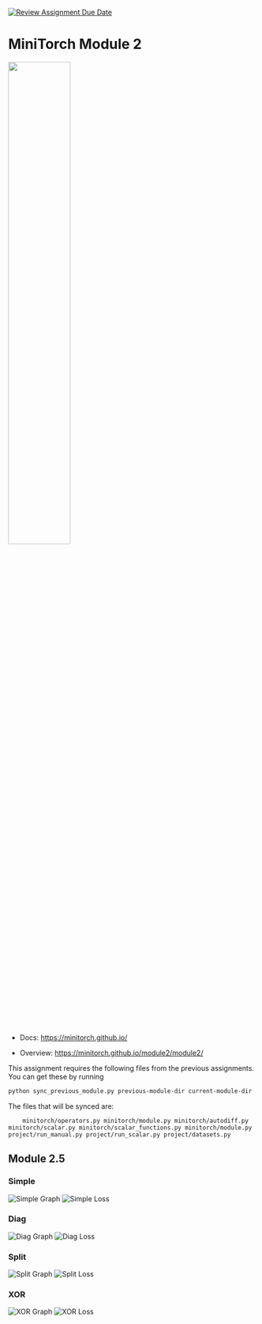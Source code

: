 [![Review Assignment Due Date](https://classroom.github.com/assets/deadline-readme-button-22041afd0340ce965d47ae6ef1cefeee28c7c493a6346c4f15d667ab976d596c.svg)](https://classroom.github.com/a/YFgwt0yY)
# MiniTorch Module 2

<img src="https://minitorch.github.io/minitorch.svg" width="50%">


* Docs: https://minitorch.github.io/

* Overview: https://minitorch.github.io/module2/module2/

This assignment requires the following files from the previous assignments. You can get these by running

```bash
python sync_previous_module.py previous-module-dir current-module-dir
```

The files that will be synced are:

        minitorch/operators.py minitorch/module.py minitorch/autodiff.py minitorch/scalar.py minitorch/scalar_functions.py minitorch/module.py project/run_manual.py project/run_scalar.py project/datasets.py

## Module 2.5

### Simple

![Simple Graph](img/simple-graph.png)
![Simple Loss](img/simple-loss.png)

### Diag

![Diag Graph](img/diag-graph.png)
![Diag Loss](img/diag-loss.png)

### Split

![Split Graph](img/split-graph.png)
![Split Loss](img/split-loss.png)

### XOR

![XOR Graph](img/xor-graph.png)
![XOR Loss](img/xor-loss.png)